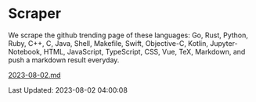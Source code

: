 # Scraper

We scrape the github trending page of these languages: Go, Rust, Python, Ruby, C++, C, Java, Shell, Makefile, Swift, Objective-C, Kotlin, Jupyter-Notebook, HTML, JavaScript, TypeScript, CSS, Vue, TeX, Markdown, and push a markdown result everyday.

[2023-08-02.md](https://github.com/yangwenmai/github-trending-backup/blob/master/2023-08-02.md)

Last Updated: 2023-08-02 04:00:08